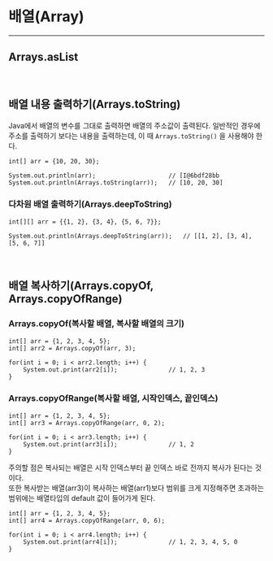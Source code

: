 # 배열(Array)
___

## Arrays.asList

<br>

## 배열 내용 출력하기(Arrays.toString)
Java에서 배열의 변수를 그대로 출력하면 배열의 주소값이 출력된다. 일반적인 경우에 주소를 출력하기 보다는 내용을 출력하는데, 이 때 `Arrays.toString()` 을 사용해야 한다.

```
int[] arr = {10, 20, 30};

System.out.println(arr);                    // [I@6bdf28bb
System.out.println(Arrays.toString(arr));   // [10, 20, 30]
```
### 다차원 배열 출력하기(Arrays.deepToString)
```
int[][] arr = {{1, 2}, {3, 4}, {5, 6, 7}};

System.out.println(Arrays.deepToString(arr));   // [[1, 2], [3, 4], [5, 6, 7]]
```

<br>

## 배열 복사하기(Arrays.copyOf, Arrays.copyOfRange)
### Arrays.copyOf(복사할 배열, 복사할 배열의 크기)
```
int[] arr = {1, 2, 3, 4, 5};
int[] arr2 = Arrays.copyOf(arr, 3);

for(int i = 0; i < arr2.length; i++) {
    System.out.print(arr2[i]);              // 1, 2, 3
}
```
### Arrays.copyOfRange(복사할 배열, 시작인덱스, 끝인덱스)
```
int[] arr = {1, 2, 3, 4, 5};
int[] arr3 = Arrays.copyOfRange(arr, 0, 2);

for(int i = 0; i < arr3.length; i++) {
    System.out.print(arr3[i]);              // 1, 2
}
```
주의할 점은 복사되는 배열은 시작 인덱스부터 끝 인덱스 바로 전까지 복사가 된다는 것이다.  
또한 복사받는 배열(arr3)이 복사하는 배열(arr1)보다 범위를 크게 지정해주면 초과하는 범위에는 배열타입의 default 값이 들어가게 된다.
```
int[] arr = {1, 2, 3, 4, 5};
int[] arr4 = Arrays.copyOfRange(arr, 0, 6);

for(int i = 0; i < arr4.length; i++) {
    System.out.print(arr4[i]);              // 1, 2, 3, 4, 5, 0
}
```